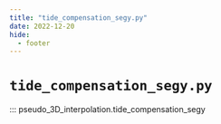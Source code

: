 ```yaml
---
title: "tide_compensation_segy.py"
date: 2022-12-20
hide:
  - footer
---
```


# `tide_compensation_segy.py`
::: pseudo_3D_interpolation.tide_compensation_segy